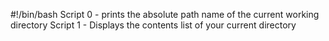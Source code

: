 #!/bin/bash
Script 0 - prints the absolute path name of the current working directory
Script 1 - Displays the contents list of your current directory

